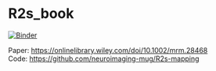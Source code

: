 # R2s_book
[![Binder](https://mybinder.org/badge_logo.svg)](https://mybinder.org/v2/gh/Notebook-Factory/R2s_book/main?urlpath=lab/tree/)

Paper: https://onlinelibrary.wiley.com/doi/10.1002/mrm.28468 <br> 
Code: https://github.com/neuroimaging-mug/R2s-mapping <br> 
